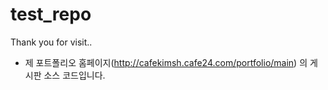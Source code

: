# test_repo
Thank you for visit..

- 제 포트폴리오 홈페이지(<http://cafekimsh.cafe24.com/portfolio/main>) 의 게시판 소스 코드입니다.

